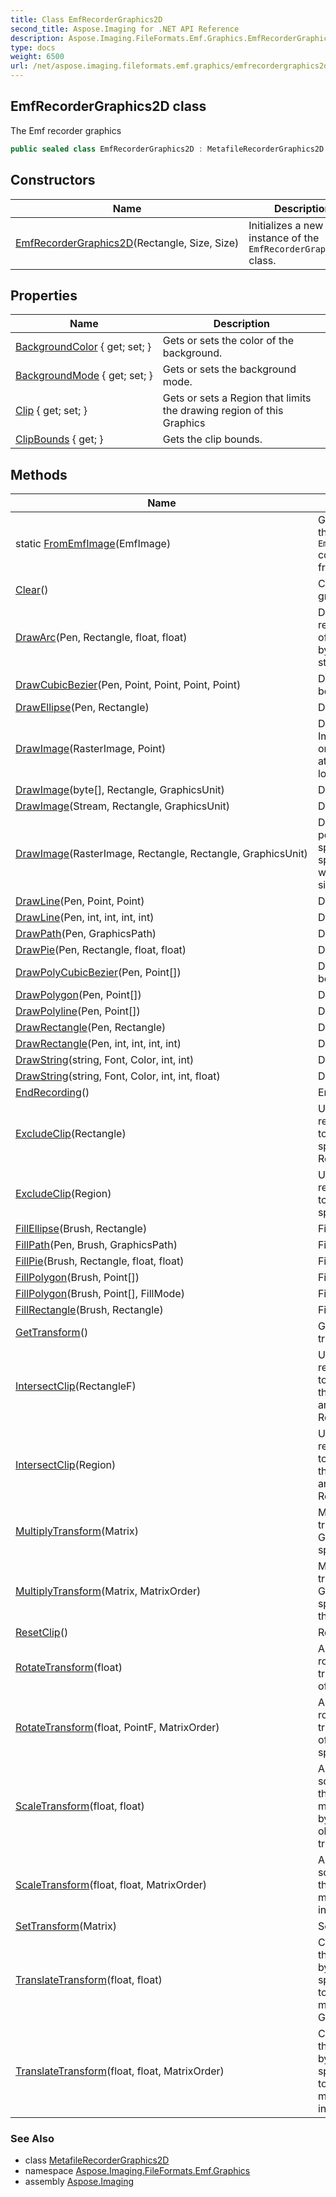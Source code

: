 ```yaml
---
title: Class EmfRecorderGraphics2D
second_title: Aspose.Imaging for .NET API Reference
description: Aspose.Imaging.FileFormats.Emf.Graphics.EmfRecorderGraphics2D class. The Emf recorder graphics
type: docs
weight: 6500
url: /net/aspose.imaging.fileformats.emf.graphics/emfrecordergraphics2d/
---
```

## EmfRecorderGraphics2D class

The Emf recorder graphics

```csharp
public sealed class EmfRecorderGraphics2D : MetafileRecorderGraphics2D
```

## Constructors

| Name | Description |
| --- | --- |
| [EmfRecorderGraphics2D](emfrecordergraphics2d/)(Rectangle, Size, Size) | Initializes a new instance of the `EmfRecorderGraphics2D` class. |

## Properties

| Name | Description |
| --- | --- |
| [BackgroundColor](../../aspose.imaging.fileformats.emf.graphics/metafilerecordergraphics2d/backgroundcolor/) { get; set; } | Gets or sets the color of the background. |
| [BackgroundMode](../../aspose.imaging.fileformats.emf.graphics/emfrecordergraphics2d/backgroundmode/) { get; set; } | Gets or sets the background mode. |
| [Clip](../../aspose.imaging.fileformats.emf.graphics/metafilerecordergraphics2d/clip/) { get; set; } | Gets or sets a Region that limits the drawing region of this Graphics |
| [ClipBounds](../../aspose.imaging.fileformats.emf.graphics/metafilerecordergraphics2d/clipbounds/) { get; } | Gets the clip bounds. |

## Methods

| Name | Description |
| --- | --- |
| static [FromEmfImage](../../aspose.imaging.fileformats.emf.graphics/emfrecordergraphics2d/fromemfimage/)(EmfImage) | Gets an instance of the `EmfRecorderGraphics2D` containing all records from the Emf image. |
| [Clear](../../aspose.imaging.fileformats.emf.graphics/metafilerecordergraphics2d/clear/)() | Clears the state of the graphics object |
| [DrawArc](../../aspose.imaging.fileformats.emf.graphics/metafilerecordergraphics2d/drawarc/)(Pen, Rectangle, float, float) | Draws an arc representing a portion of an ellipse specified by a Rectangle structure. |
| [DrawCubicBezier](../../aspose.imaging.fileformats.emf.graphics/metafilerecordergraphics2d/drawcubicbezier/)(Pen, Point, Point, Point, Point) | Draws the cubic bezier. |
| [DrawEllipse](../../aspose.imaging.fileformats.emf.graphics/metafilerecordergraphics2d/drawellipse/)(Pen, Rectangle) | Draws the ellipse. |
| [DrawImage](../../aspose.imaging.fileformats.emf.graphics/metafilerecordergraphics2d/drawimage/)(RasterImage, Point) | Draws the specified Image, using its original physical size, at the specified location. |
| [DrawImage](../../aspose.imaging.fileformats.emf.graphics/metafilerecordergraphics2d/drawimage/)(byte[], Rectangle, GraphicsUnit) | Draws the image. |
| [DrawImage](../../aspose.imaging.fileformats.emf.graphics/metafilerecordergraphics2d/drawimage/)(Stream, Rectangle, GraphicsUnit) | Draws the image. |
| [DrawImage](../../aspose.imaging.fileformats.emf.graphics/metafilerecordergraphics2d/drawimage/)(RasterImage, Rectangle, Rectangle, GraphicsUnit) | Draws the specified portion of the specified Image at the specified location and with the specified size. |
| [DrawLine](../../aspose.imaging.fileformats.emf.graphics/metafilerecordergraphics2d/drawline/)(Pen, Point, Point) | Draws the line. |
| [DrawLine](../../aspose.imaging.fileformats.emf.graphics/metafilerecordergraphics2d/drawline/)(Pen, int, int, int, int) | Draws the line. |
| [DrawPath](../../aspose.imaging.fileformats.emf.graphics/metafilerecordergraphics2d/drawpath/)(Pen, GraphicsPath) | Draws the path. |
| [DrawPie](../../aspose.imaging.fileformats.emf.graphics/metafilerecordergraphics2d/drawpie/)(Pen, Rectangle, float, float) | Draws the pie. |
| [DrawPolyCubicBezier](../../aspose.imaging.fileformats.emf.graphics/metafilerecordergraphics2d/drawpolycubicbezier/)(Pen, Point[]) | Draws the poly cubic bezier. |
| [DrawPolygon](../../aspose.imaging.fileformats.emf.graphics/metafilerecordergraphics2d/drawpolygon/)(Pen, Point[]) | Draws the polygon. |
| [DrawPolyline](../../aspose.imaging.fileformats.emf.graphics/metafilerecordergraphics2d/drawpolyline/)(Pen, Point[]) | Draws the polyline. |
| [DrawRectangle](../../aspose.imaging.fileformats.emf.graphics/metafilerecordergraphics2d/drawrectangle/)(Pen, Rectangle) | Draws the rectangle. |
| [DrawRectangle](../../aspose.imaging.fileformats.emf.graphics/metafilerecordergraphics2d/drawrectangle/)(Pen, int, int, int, int) | Draws the rectangle. |
| [DrawString](../../aspose.imaging.fileformats.emf.graphics/metafilerecordergraphics2d/drawstring/)(string, Font, Color, int, int) | Draws the string. |
| [DrawString](../../aspose.imaging.fileformats.emf.graphics/metafilerecordergraphics2d/drawstring/)(string, Font, Color, int, int, float) | Draws the string. |
| [EndRecording](../../aspose.imaging.fileformats.emf.graphics/emfrecordergraphics2d/endrecording/)() | Ends the recording. |
| [ExcludeClip](../../aspose.imaging.fileformats.emf.graphics/metafilerecordergraphics2d/excludeclip/)(Rectangle) | Updates the clip region of this Graphics to exclude the area specified by a Rectangle structure. |
| [ExcludeClip](../../aspose.imaging.fileformats.emf.graphics/metafilerecordergraphics2d/excludeclip/)(Region) | Updates the clip region of this Graphics to exclude the area specified by a Region. |
| [FillEllipse](../../aspose.imaging.fileformats.emf.graphics/metafilerecordergraphics2d/fillellipse/)(Brush, Rectangle) | Fills the ellipse. |
| [FillPath](../../aspose.imaging.fileformats.emf.graphics/metafilerecordergraphics2d/fillpath/)(Pen, Brush, GraphicsPath) | Fills the path. |
| [FillPie](../../aspose.imaging.fileformats.emf.graphics/metafilerecordergraphics2d/fillpie/)(Brush, Rectangle, float, float) | Fills the pie. |
| [FillPolygon](../../aspose.imaging.fileformats.emf.graphics/metafilerecordergraphics2d/fillpolygon/)(Brush, Point[]) | Fills the polygon. |
| [FillPolygon](../../aspose.imaging.fileformats.emf.graphics/metafilerecordergraphics2d/fillpolygon/)(Brush, Point[], FillMode) | Fills the polygon. |
| [FillRectangle](../../aspose.imaging.fileformats.emf.graphics/metafilerecordergraphics2d/fillrectangle/)(Brush, Rectangle) | Fills the rectangle. |
| [GetTransform](../../aspose.imaging.fileformats.emf.graphics/metafilerecordergraphics2d/gettransform/)() | Gets the world transform. |
| [IntersectClip](../../aspose.imaging.fileformats.emf.graphics/metafilerecordergraphics2d/intersectclip/)(RectangleF) | Updates the clip region of this Graphics to the intersection of the current clip region and the specified Rectangle structure. |
| [IntersectClip](../../aspose.imaging.fileformats.emf.graphics/metafilerecordergraphics2d/intersectclip/)(Region) | Updates the clip region of this Graphics to the intersection of the current clip region and the specified Region. |
| [MultiplyTransform](../../aspose.imaging.fileformats.emf.graphics/metafilerecordergraphics2d/multiplytransform/)(Matrix) | Multiplies the world transformation of this Graphics and specified the Matrix. |
| [MultiplyTransform](../../aspose.imaging.fileformats.emf.graphics/metafilerecordergraphics2d/multiplytransform/)(Matrix, MatrixOrder) | Multiplies the world transformation of this Graphics and specified the Matrix in the specified order. |
| [ResetClip](../../aspose.imaging.fileformats.emf.graphics/metafilerecordergraphics2d/resetclip/)() | Resets the clip. |
| [RotateTransform](../../aspose.imaging.fileformats.emf.graphics/metafilerecordergraphics2d/rotatetransform/)(float) | Applies the specified rotation to the transformation matrix of this Graphics. |
| [RotateTransform](../../aspose.imaging.fileformats.emf.graphics/metafilerecordergraphics2d/rotatetransform/)(float, PointF, MatrixOrder) | Applies the specified rotation to the transformation matrix of this Graphics in the specified order. |
| [ScaleTransform](../../aspose.imaging.fileformats.emf.graphics/metafilerecordergraphics2d/scaletransform/)(float, float) | Applies the specified scaling operation to the transformation matrix of this Graphics by prepending it to the object's transformation matrix. |
| [ScaleTransform](../../aspose.imaging.fileformats.emf.graphics/metafilerecordergraphics2d/scaletransform/)(float, float, MatrixOrder) | Applies the specified scaling operation to the transformation matrix of this Graphics in the specified order. |
| [SetTransform](../../aspose.imaging.fileformats.emf.graphics/metafilerecordergraphics2d/settransform/)(Matrix) | Sets the transform. |
| [TranslateTransform](../../aspose.imaging.fileformats.emf.graphics/metafilerecordergraphics2d/translatetransform/)(float, float) | Changes the origin of the coordinate system by prepending the specified translation to the transformation matrix of this Graphics. |
| [TranslateTransform](../../aspose.imaging.fileformats.emf.graphics/metafilerecordergraphics2d/translatetransform/)(float, float, MatrixOrder) | Changes the origin of the coordinate system by applying the specified translation to the transformation matrix of this Graphics in the specified order. |

### See Also

* class [MetafileRecorderGraphics2D](../metafilerecordergraphics2d/)
* namespace [Aspose.Imaging.FileFormats.Emf.Graphics](../../aspose.imaging.fileformats.emf.graphics/)
* assembly [Aspose.Imaging](../../)


